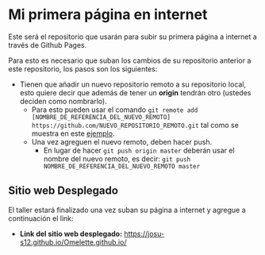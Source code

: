 # Mi primera página en internet
Este será el repositorio que usarán para subir su primera página a internet a través de Github Pages.

Para esto es necesario que suban los cambios de su repositorio anterior a este repositorio, los pasos son los siguientes:
- Tienen que añadir un nuevo repositorio remoto a su repositorio local, esto quiere decir que además de tener un **origin** tendrán otro (ustedes deciden como nombrarlo).
  - Para esto pueden usar el comando `git remote add [NOMBRE_DE_REFERENCIA_DEL_NUEVO_REMOTO] https://github.com/NUEVO_REPOSITORIO_REMOTO.git` tal como se muestra en este [ejemplo](https://articles.assembla.com/en/articles/1136998-how-to-add-a-new-remote-to-your-git-repo).
  - Una vez agreguen el nuevo remoto, deben hacer push.
     - En lugar de hacer `git push origin master` deberán usar el nombre del nuevo remoto, es decir: `git push NOMBRE_DE_REFERENCIA_DEL_NUEVO_REMOTO master`


## Sitio web Desplegado
El taller estará finalizado una vez suban su página a internet y agregue a continuación el link:
- **Link del sitio web desplegado:** https://josu-s12.github.io/Omelette.github.io/
